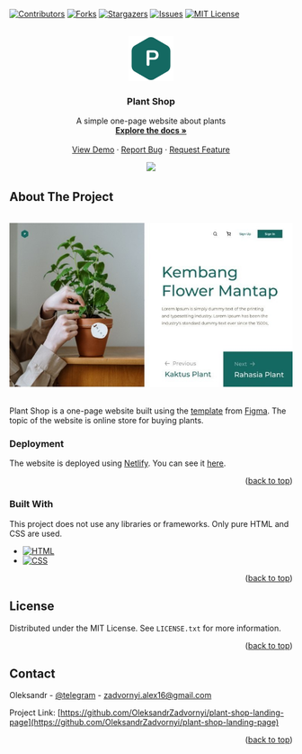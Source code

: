 <!-- Improved compatibility of back to top link: See: https://github.com/othneildrew/Best-README-Template/pull/73 -->
<a name="readme-top"></a>


<!-- PROJECT SHIELDS -->
[![Contributors][contributors-shield]][contributors-url]
[![Forks][forks-shield]][forks-url]
[![Stargazers][stars-shield]][stars-url]
[![Issues][issues-shield]][issues-url]
[![MIT License][license-shield]][license-url]


<!-- PROJECT LOGO -->
<br />
<div align="center">
  <a href="https://github.com/OleksandrZadvornyi/plant-shop-landing-page">
    <img src="logo.png" alt="Logo" width="80" height="80">
  </a>

<h3 align="center">Plant Shop</h3>

  <p align="center">
    A simple one-page website about plants
    <br />
    <a href="https://github.com/OleksandrZadvornyi/plant-shop-landing-page"><strong>Explore the docs »</strong></a>
    <br />
    <br />
    <a href="https://github.com/OleksandrZadvornyi/plant-shop-landing-page">View Demo</a>
    ·
    <a href="https://github.com/OleksandrZadvornyi/plant-shop-landing-page/issues">Report Bug</a>
    ·
    <a href="https://github.com/OleksandrZadvornyi/plant-shop-landing-page/issues">Request Feature</a>
  </p>

  <p align="center">
    <a href="https://app.netlify.com/sites/theplantshop/deploys"><img src="https://api.netlify.com/api/v1/badges/7feecaf0-2fb4-4389-b1c3-edd8b7126f60/deploy-status"></a>
  </p>
</div>


<!-- ABOUT THE PROJECT -->
## About The Project

<div align="center">
  <br/>
  <a href="https://theplantshop.netlify.app/"><img src="website-preview.jpg" width="750" title="hover text"></a>
  <br/><br/>
</div>

Plant Shop is a one-page website built using the [template](https://www.figma.com/file/r74vhd12rfrukxGazYRSkf/Plant-shop?node-id=0%3A1&mode=dev) from [Figma](https://www.figma.com/). The topic of the website is online store for buying plants.


### Deployment

The website is deployed using [Netlify](https://www.netlify.com/). You can see it [here](https://theplantshop.netlify.app/).

<p align="right">(<a href="#readme-top">back to top</a>)</p>


### Built With

This project does not use any libraries or frameworks. Only pure HTML and CSS are used.

* [![HTML][HTML]][HTML-url]
* [![CSS][CSS]][CSS-url]

<p align="right">(<a href="#readme-top">back to top</a>)</p>


## License

Distributed under the MIT License. See `LICENSE.txt` for more information.

<p align="right">(<a href="#readme-top">back to top</a>)</p>


<!-- CONTACT -->
## Contact

Oleksandr - [@telegram](https://t.me/oleksandr_zadvornyi) - zadvornyi.alex16@gmail.com

Project Link: [https://github.com/OleksandrZadvornyi/plant-shop-landing-page](https://github.com/OleksandrZadvornyi/plant-shop-landing-page)

<p align="right">(<a href="#readme-top">back to top</a>)</p>


<!-- MARKDOWN LINKS & IMAGES -->
<!-- https://www.markdownguide.org/basic-syntax/#reference-style-links -->
[contributors-shield]: https://img.shields.io/github/contributors/OleksandrZadvornyi/plant-shop-landing-page.svg?style=for-the-badge
[contributors-url]: https://github.com/OleksandrZadvornyi/plant-shop-landing-page/graphs/contributors
[forks-shield]: https://img.shields.io/github/forks/OleksandrZadvornyi/plant-shop-landing-page.svg?style=for-the-badge
[forks-url]: https://github.com/OleksandrZadvornyi/plant-shop-landing-page/network/members
[stars-shield]: https://img.shields.io/github/stars/OleksandrZadvornyi/plant-shop-landing-page.svg?style=for-the-badge
[stars-url]: https://github.com/OleksandrZadvornyi/plant-shop-landing-page/stargazers
[issues-shield]: https://img.shields.io/github/issues/OleksandrZadvornyi/plant-shop-landing-page.svg?style=for-the-badge
[issues-url]: https://github.com/OleksandrZadvornyi/plant-shop-landing-page/issues
[license-shield]: https://img.shields.io/github/license/othneildrew/Best-README-Template.svg?style=for-the-badge
[license-url]: https://github.com/othneildrew/Best-README-Template/blob/master/LICENSE.txt
[product-screenshot]: website-preview.jpg
[HTML]: https://img.shields.io/badge/HTML-239120?style=for-the-badge&logo=html5&logoColor=white
[HTML-url]: https://developer.mozilla.org/en-US/docs/Web/HTML
[CSS]: https://img.shields.io/badge/CSS-239120?&style=for-the-badge&logo=css3&logoColor=white
[CSS-url]: https://developer.mozilla.org/en-US/docs/Web/CSS
